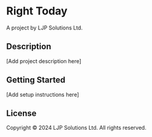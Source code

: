# Right Today

A project by LJP Solutions Ltd.

## Description

[Add project description here]

## Getting Started

[Add setup instructions here]

## License

Copyright © 2024 LJP Solutions Ltd. All rights reserved.
